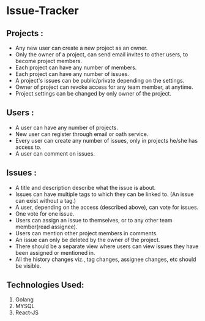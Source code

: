 # Issue-Tracker
## Projects :

* Any new user can create a new project as an owner.
* Only the owner of a project, can send e­mail invites to other users, to become project members.
* Each project can have any number of members.
* Each project can have any number of issues.
* A project's issues can be public/private depending on the settings.
* Owner of project can revoke access for any team member, at anytime.
* Project settings can be changed by only owner of the project.

## Users :

* A user can have any number of projects.
* New user can register through e­mail or oath service.
* Every user can create any number of issues, only in projects he/she has access to.
* A user can comment on issues.

## Issues : 

* A title and description describe what the issue is about.
* Issues can have multiple tags to which they can be linked to. (An issue can exist without a tag.)
* A user, depending on the access (described above), can vote for issues.
* One vote for one issue.
* Users can assign an issue to themselves, or to any other team member(read assignee).
* Users can mention other project members in comments.
* An issue can only be deleted by the owner of the project.
* There should be a separate view where users can view issues they have been assigned or
  mentioned in.
* All the history changes viz., tag changes, assignee changes, etc should be visible.

## Technologies Used:

1. Golang
3. MYSQL 
4. React-JS